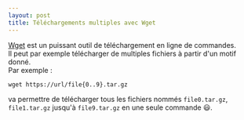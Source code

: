 ```yaml
---
layout: post
title: Téléchargements multiples avec Wget
---
```


[Wget](https://www.gnu.org/software/wget/) est un puissant outil de téléchargement en ligne de commandes.  
Il peut par exemple télécharger de multiples fichiers à partir d'un motif donné.  
Par exemple : 

    wget https://url/file{0..9}.tar.gz

va permettre de télécharger tous les fichiers nommés `file0.tar.gz`, `file1.tar.gz` jusqu'à `file9.tar.gz` en une seule commande :smiley:.
